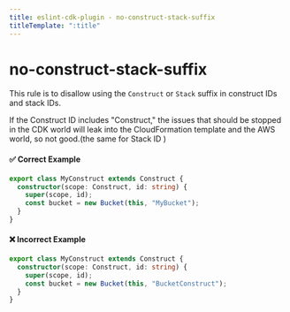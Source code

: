 ```yaml
---
title: eslint-cdk-plugin - no-construct-stack-suffix
titleTemplate: ":title"
---
```


# no-construct-stack-suffix

This rule is to disallow using the `Construct` or `Stack` suffix in construct IDs and stack IDs.

If the Construct ID includes "Construct," the issues that should be stopped in the CDK world will leak into the CloudFormation template and the AWS world, so not good.(the same for Stack ID )

#### ✅ Correct Example

```ts
export class MyConstruct extends Construct {
  constructor(scope: Construct, id: string) {
    super(scope, id);
    const bucket = new Bucket(this, "MyBucket");
  }
}
```

#### ❌ Incorrect Example

```ts
export class MyConstruct extends Construct {
  constructor(scope: Construct, id: string) {
    super(scope, id);
    const bucket = new Bucket(this, "BucketConstruct");
  }
}
```
